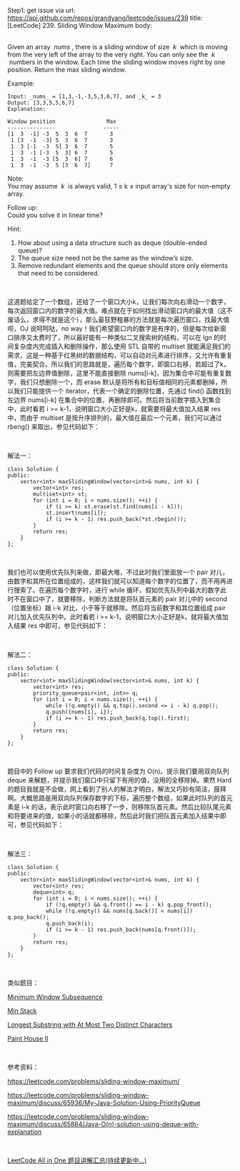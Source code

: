 Step1: get issue via url: https://api.github.com/repos/grandyang/leetcode/issues/239 
 title:[LeetCode] 239. Sliding Window Maximum 
 body:  
  

Given an array  _nums_ , there is a sliding window of size  _k_  which is moving from the very left of the array to the very right. You can only see the  _k_  numbers in the window. Each time the sliding window moves right by one position. Return the max sliding window.

Example:
    
    
    Input: _nums_ = [1,3,-1,-3,5,3,6,7], and _k_ = 3
    Output: [3,3,5,5,6,7] 
    Explanation: 
    
    Window position                Max
    ---------------               -----
    [1  3  -1] -3  5  3  6  7       3
     1 [3  -1  -3] 5  3  6  7       3
     1  3 [-1  -3  5] 3  6  7       5
     1  3  -1 [-3  5  3] 6  7       5
     1  3  -1  -3 [5  3  6] 7       6
     1  3  -1  -3  5 [3  6  7]      7
    

Note:   
You may assume  _k_  is always valid, 1 ≤ k ≤ input array's size for non-empty array.

Follow up:  
Could you solve it in linear time?

Hint:

  1. How about using a data structure such as deque (double-ended queue)?
  2. The queue size need not be the same as the window’s size.
  3. Remove redundant elements and the queue should store only elements that need to be considered.



 

这道题给定了一个数组，还给了一个窗口大小k，让我们每次向右滑动一个数字，每次返回窗口内的数字的最大值。难点就在于如何找出滑动窗口内的最大值（这不废话么，求得不就是这个），那么最狂野粗暴的方法就是每次遍历窗口，找最大值呗，OJ 说呵呵哒，no way！我们希望窗口内的数字是有序的，但是每次给新窗口排序又太费时了，所以最好能有一种类似二叉搜索树的结构，可以在 lgn 的时间复杂度内完成插入和删除操作，那么使用 STL 自带的 multiset 就能满足我们的需求，这是一种基于红黑树的数据结构，可以自动对元素进行排序，又允许有重复值，完美契合。所以我们的思路就是，遍历每个数字，即窗口右移，若超过了k，则需要把左边界值删除，这里不能直接删除 nums[i-k]，因为集合中可能有重复数字，我们只想删除一个，而 erase 默认是将所有和目标值相同的元素都删掉，所以我们只能提供一个 iterator，代表一个确定的删除位置，先通过 find() 函数找到左边界 nums[i-k] 在集合中的位置，再删除即可。然后将当前数字插入到集合中，此时看若 i >= k-1，说明窗口大小正好是k，就需要将最大值加入结果 res 中，而由于 multiset 是按升序排列的，最大值在最后一个元素，我们可以通过 rbeng() 来取出，参见代码如下：

 

解法一：
    
    
    class Solution {
    public:
        vector<int> maxSlidingWindow(vector<int>& nums, int k) {
            vector<int> res;
            multiset<int> st;
            for (int i = 0; i < nums.size(); ++i) {
                if (i >= k) st.erase(st.find(nums[i - k]));
                st.insert(nums[i]);
                if (i >= k - 1) res.push_back(*st.rbegin());
            }
            return res;
        }
    };

 

我们也可以使用优先队列来做，即最大堆，不过此时我们里面放一个 pair 对儿，由数字和其所在位置组成的，这样我们就可以知道每个数字的位置了，而不用再进行搜索了。在遍历每个数字时，进行 while 循环，假如优先队列中最大的数字此时不在窗口中了，就要移除，判断方法就是将队首元素的 pair 对儿中的 second（位置坐标）跟 i-k 对比，小于等于就移除。然后将当前数字和其位置组成 pair 对儿加入优先队列中。此时看若 i >= k-1，说明窗口大小正好是k，就将最大值加入结果 res 中即可，参见代码如下：

 

解法二：
    
    
    class Solution {
    public:
        vector<int> maxSlidingWindow(vector<int>& nums, int k) {
            vector<int> res;
            priority_queue<pair<int, int>> q;
            for (int i = 0; i < nums.size(); ++i) {
                while (!q.empty() && q.top().second <= i - k) q.pop();
                q.push({nums[i], i});
                if (i >= k - 1) res.push_back(q.top().first);
            }
            return res;
        }
    };

 

题目中的 Follow up 要求我们代码的时间复杂度为 O(n)。提示我们要用双向队列 deque 来解题，并提示我们窗口中只留下有用的值，没用的全移除掉。果然 Hard 的题目我就是不会做，网上看到了别人的解法才明白，解法又巧妙有简洁，膜拜啊。大概思路是用双向队列保存数字的下标，遍历整个数组，如果此时队列的首元素是 i-k 的话，表示此时窗口向右移了一步，则移除队首元素。然后比较队尾元素和将要进来的值，如果小的话就都移除，然后此时我们把队首元素加入结果中即可，参见代码如下：

 

解法三：
    
    
    class Solution {
    public:
        vector<int> maxSlidingWindow(vector<int>& nums, int k) {
            vector<int> res;
            deque<int> q;
            for (int i = 0; i < nums.size(); ++i) {
                if (!q.empty() && q.front() == i - k) q.pop_front();
                while (!q.empty() && nums[q.back()] < nums[i]) q.pop_back();
                q.push_back(i);
                if (i >= k - 1) res.push_back(nums[q.front()]);
            }
            return res;
        }
    };

 

类似题目：

[Minimum Window Subsequence](http://www.cnblogs.com/grandyang/p/8684817.html)

[Min Stack](http://www.cnblogs.com/grandyang/p/4091064.html)

[Longest Substring with At Most Two Distinct Characters](http://www.cnblogs.com/grandyang/p/5185561.html)

[Paint House II](http://www.cnblogs.com/grandyang/p/5322870.html)

 

参考资料：

<https://leetcode.com/problems/sliding-window-maximum/>

<https://leetcode.com/problems/sliding-window-maximum/discuss/65936/My-Java-Solution-Using-PriorityQueue>

<https://leetcode.com/problems/sliding-window-maximum/discuss/65884/Java-O(n)-solution-using-deque-with-explanation>

 

[LeetCode All in One 题目讲解汇总(持续更新中...)](http://www.cnblogs.com/grandyang/p/4606334.html)
